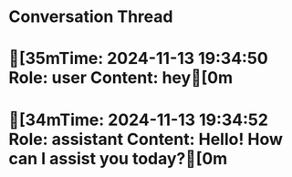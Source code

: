 # Conversation Thread

[35mTime: 2024-11-13 19:34:50
Role: user
Content: hey[0m
==================================================
[34mTime: 2024-11-13 19:34:52
Role: assistant
Content: Hello! How can I assist you today?[0m
==================================================
